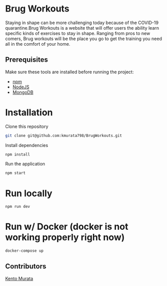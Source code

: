 # Brug Workouts
Staying in shape can be more challenging today because of the COVID-19 quarantine.Brug Workouts is a website that will offer users the ability learn specific kinds of exercises to stay in shape. Ranging from pros to new comers, Brug workouts will be the place you go to get the training you need all in the comfort of your home.

## Prerequisites
Make sure these tools are installed before running the project:

- [npm](https://www.npmjs.com/get-npm)
- [NodeJS](https://nodejs.org/en/download/)
- [MongoDB](https://docs.mongodb.com/manual/installation/)

# Installation

Clone this repository
```bash
git clone git@github.com:kmurata798/BrugWorkouts.git
```

Install dependencies
```bash
npm install
```

Run the application
```bash
npm start
```

# Run locally
```bash
npm run dev
```

# Run w/ Docker (docker is not working properly right now)
```bash
docker-compose up
```
## Contributors
[Kento Murata](https://github.com/kmurata798)